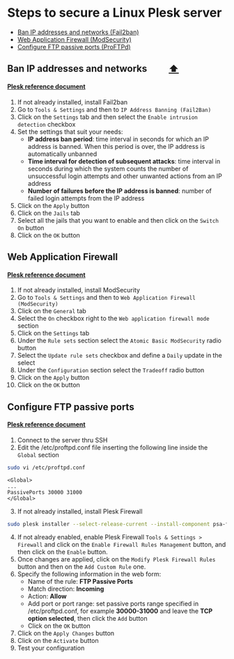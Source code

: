 # Steps to secure a Linux Plesk server

* [Ban IP addresses and networks (Fail2ban)](#ban-ip-addresses-and-networks)
* [Web Application Firewall (ModSecurity)](#web-application-firewall)
* [Configure FTP passive ports (ProFTPd)](#configure-ftp-passive-ports)


## Ban IP addresses and networks &nbsp;&nbsp;&nbsp;&nbsp;&nbsp;&nbsp;&nbsp;&nbsp;&nbsp;[:arrow_up:](#steps-to-secure-a-linux-plesk-server)
#### [Plesk reference document](https://docs.plesk.com/en-US/onyx/administrator-guide/server-administration/protection-against-brute-force-attacks-fail2ban.73381/)

1. If not already installed, install Fail2ban
2. Go to `Tools & Settings` and then to `IP Address Banning (Fail2Ban)`
3. Click on the `Settings` tab and then select the `Enable intrusion detection` checkbox
4. Set the settings that suit your needs:
   - **IP address ban period**: time interval in seconds for which an IP address is banned. When this period is over, the IP address is automatically unbanned
   - **Time interval for detection of subsequent attacks**: time interval in seconds during which the system counts the number of unsuccessful login attempts and other unwanted actions from an IP address
   - **Number of failures before the IP address is banned**: number of failed login attempts from the IP address
5. Click on the `Apply` button
6. Click on the `Jails` tab
7. Select all the jails that you want to enable and then click on the `Switch On` button
8. Click on the `OK` button


## Web Application Firewall
#### [Plesk reference document](https://docs.plesk.com/en-US/onyx/administrator-guide/server-administration/web-application-firewall-modsecurity.73383/)

1. If not already installed, install ModSecurity
2. Go to `Tools & Settings` and then to `Web Application Firewall (ModSecurity)`
3. Click on the `General` tab
4. Select the `On` checkbox right to the `Web application firewall mode` section
5. Click on the `Settings` tab
6. Under the `Rule sets` section select the `Atomic Basic ModSecurity` radio button
7. Select the `Update rule sets` checkbox and define a `Daily` update in the select
8. Under the `Configuration` section select the `Tradeoff` radio button
9. Click on the `Apply` button
10. Click on the `OK` button


## Configure FTP passive ports
#### [Plesk reference document](https://support.plesk.com/hc/en-us/articles/213902285)

1. Connect to the server thru SSH
2. Edit the /etc/proftpd.conf file inserting the following line inside the `Global` section
```bash
sudo vi /etc/proftpd.conf
```    
```
<Global>
...
PassivePorts 30000 31000
</Global>
```
3. If not already installed, install Plesk Firewall 
```bash
sudo plesk installer --select-release-current --install-component psa-firewall
```
4. If not already enabled, enable Plesk Firewall `Tools & Settings > Firewall` and click on the `Enable Firewall Rules Management` button, and then click on the `Enable` button.
5. Once changes are applied, click on the `Modify Plesk Firewall Rules` button and then on the `Add Custom Rule` one.
6. Specify the following information in the web form:
   - Name of the rule: **FTP Passive Ports**
   - Match direction: **Incoming**
   - Action: **Allow**
   - Add port or port range: set passive ports range specified in /etc/proftpd.conf, for example **30000-31000** and leave the **TCP option selected**, then click the `Add` button
   - Click on the `OK` button
7. Click on the `Apply Changes` button
8. Click on the `Activate` button
9. Test your configuration
